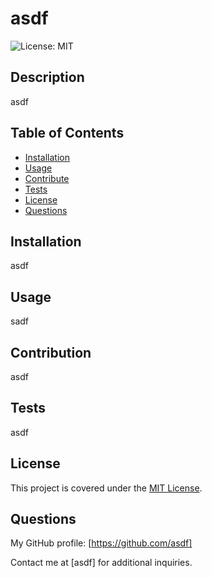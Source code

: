 
# asdf

![License: MIT](https://img.shields.io/badge/License-MIT-yellow.svg)

## Description
  
asdf

## Table of Contents

- [Installation](#installation)
- [Usage](#usage)
- [Contribute](#contribute)
- [Tests](#tests)
- [License](#license)
- [Questions](#questions)

## Installation

asdf

## Usage

sadf

## Contribution

asdf

## Tests

asdf

## License


This project is covered under the [MIT License](https://opensource.org/licenses/MIT).


## Questions

My GitHub profile: [https://github.com/asdf]

Contact me at [asdf] for additional inquiries.
